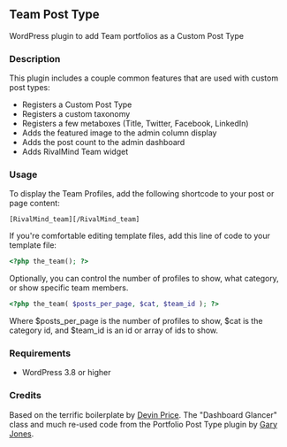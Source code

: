 ## Team Post Type

WordPress plugin to add Team portfolios as a Custom Post Type

### Description

This plugin includes a couple common features that are used with custom post types:

* Registers a Custom Post Type
* Registers a custom taxonomy
* Registers a few metaboxes (Title, Twitter, Facebook, LinkedIn)
* Adds the featured image to the admin column display
* Adds the post count to the admin dashboard
* Adds RivalMind Team widget

### Usage

To display the Team Profiles, add the following shortcode to your post or page content:
~~~
[RivalMind_team][/RivalMind_team]
~~~

If you're comfortable editing template files, add this line of code to your template file:
~~~PHP
<?php the_team(); ?>
~~~

Optionally, you can control the number of profiles to show, what category, or show specific team members.

~~~PHP
<?php the_team( $posts_per_page, $cat, $team_id ); ?>
~~~

Where $posts_per_page is the number of profiles to show, $cat is the category id, and $team_id is an id or array of ids to show. 

### Requirements

* WordPress 3.8 or higher

### Credits

Based on the terrific boilerplate by [Devin Price](http://www.wptheming.com/).  The "Dashboard Glancer" class and much re-used code from the Portfolio Post Type plugin by [Gary Jones](http://gamajo.com/).